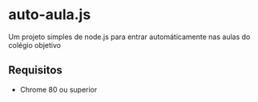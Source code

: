 # auto-aula.js

Um projeto simples de node.js para entrar automáticamente nas aulas do colégio objetivo

## Requisitos

- Chrome 80 ou superior
